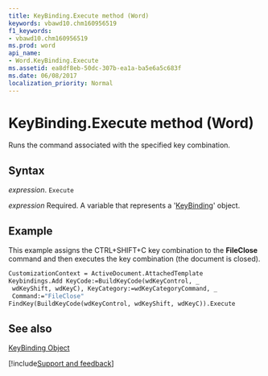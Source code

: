 ```yaml
---
title: KeyBinding.Execute method (Word)
keywords: vbawd10.chm160956519
f1_keywords:
- vbawd10.chm160956519
ms.prod: word
api_name:
- Word.KeyBinding.Execute
ms.assetid: ea8df8eb-50dc-307b-ea1a-ba5e6a5c683f
ms.date: 06/08/2017
localization_priority: Normal
---
```



# KeyBinding.Execute method (Word)

Runs the command associated with the specified key combination.


## Syntax

_expression_. `Execute`

_expression_ Required. A variable that represents a '[KeyBinding](Word.KeyBinding.md)' object.


## Example

This example assigns the CTRL+SHIFT+C key combination to the  **FileClose** command and then executes the key combination (the document is closed).


```vb
CustomizationContext = ActiveDocument.AttachedTemplate 
Keybindings.Add KeyCode:=BuildKeyCode(wdKeyControl, _ 
 wdKeyShift, wdKeyC), KeyCategory:=wdKeyCategoryCommand, _ 
 Command:="FileClose" 
FindKey(BuildKeyCode(wdKeyControl, wdKeyShift, wdKeyC)).Execute
```


## See also


[KeyBinding Object](Word.KeyBinding.md)

[!include[Support and feedback](~/includes/feedback-boilerplate.md)]